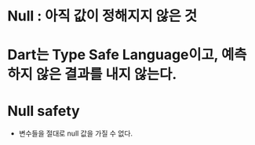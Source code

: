# Null : 아직 값이 정해지지 않은 것
# Dart는 Type Safe Language이고, 예측하지 않은 결과를 내지 않는다. 
# Null safety
- 변수들을 절대로 null 값을 가질 수 없다. 
